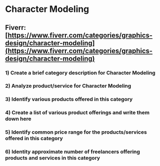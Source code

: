 # Character Modeling
## Fiverr: [https://www.fiverr.com/categories/graphics-design/character-modeling](https://www.fiverr.com/categories/graphics-design/character-modeling)
### 1) Create a brief category description for Character Modeling
### 2) Analyze product/service for Character Modeling
### 3) Identify various products offered in this category
### 4) Create a list of various product offerings and write them down here
### 5) Identify common price range for the products/services offered in this category
### 6) Identity approximate number of freelancers offering products and services in this category
